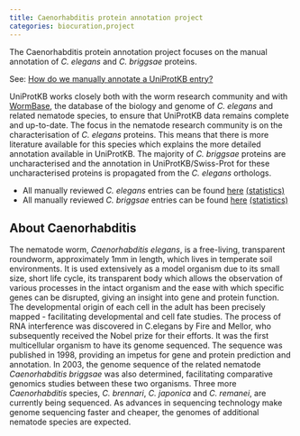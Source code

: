 ```yaml
---
title: Caenorhabditis protein annotation project
categories: biocuration,project
---
```


The Caenorhabditis protein annotation project focuses on the manual annotation of *C. elegans* and *C. briggsae* proteins.

See: [How do we manually annotate a UniProtKB entry?](http://www.uniprot.org/faq/45)

UniProtKB works closely both with the worm research community and with [WormBase](http://www.wormbase.org/), the database of the biology and genome of *C. elegans* and related nematode species, to ensure that UniProtKB data remains complete and up-to-date. The focus in the nematode research community is on the characterisation of *C. elegans* proteins. This means that there is more literature available for this species which explains the more detailed annotation available in UniProtKB. The majority of *C. briggsae* proteins are uncharacterised and the annotation in UniProtKB/Swiss-Prot for these uncharacterised proteins is propagated from the *C. elegans* orthologs.

-   All manually reviewed *C. elegans* entries can be found [here](https://www.uniprot.org/uniprotkb/?query=organism:6239+AND+reviewed:yes) [(statistics)](http://www.uniprot.org/biocuration%5Fproject/Caenorhabditis/statistics/#Caenorhabditiselegans)
-   All manually reviewed *C. briggsae* entries can be found [here](https://www.uniprot.org/uniprotkb/?query=organism:6238+AND+reviewed:yes) [(statistics)](http://www.uniprot.org/biocuration%5Fproject/Caenorhabditis/statistics/#Caenorhabditisbriggsae)

## About Caenorhabditis

The nematode worm, *Caenorhabditis elegans*, is a free-living, transparent roundworm, approximately 1mm in length, which lives in temperate soil environments. It is used extensively as a model organism due to its small size, short life cycle, its transparent body which allows the observation of various processes in the intact organism and the ease with which specific genes can be disrupted, giving an insight into gene and protein function. The developmental origin of each cell in the adult has been precisely mapped - facilitating developmental and cell fate studies. The process of RNA interference was discovered in C.elegans by Fire and Mellor, who subsequently received the Nobel prize for their efforts. It was the first multicellular organism to have its genome sequenced. The sequence was published in 1998, providing an impetus for gene and protein prediction and annotation. In 2003, the genome sequence of the related nematode *Caenorhabditis briggsae* was also determined, facilitating comparative genomics studies between these two organisms. Three more *Caenorhabditis* species, *C. brennari*, *C. japonica* and *C. remanei*, are currently being sequenced. As advances in sequencing technology make genome sequencing faster and cheaper, the genomes of additional nematode species are expected.
